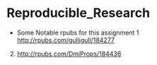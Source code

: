 # Reproducible_Research
- Some Notable rpubs for this assignment
1 http://rpubs.com/gulligull/184277
2. http://rpubs.com/DmiProps/184436
